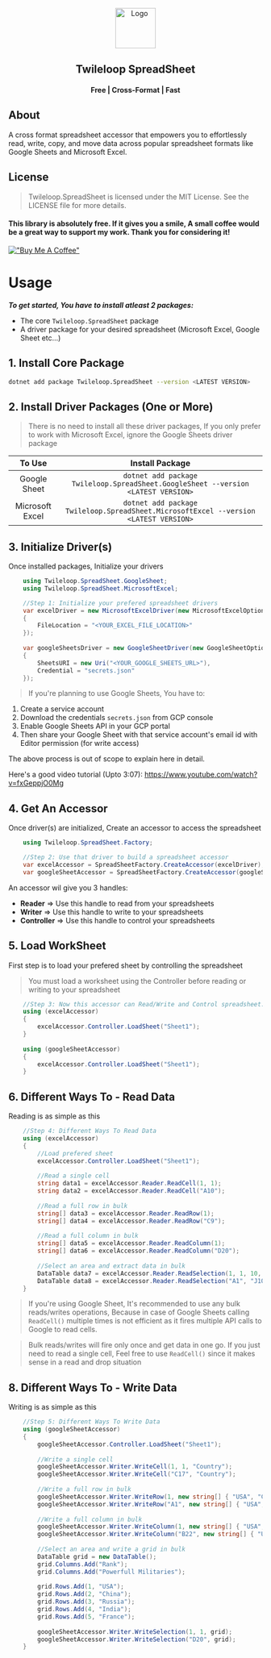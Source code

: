 <!-- PROJECT LOGO -->
<br />
<div align="center">
  <a href="https://github.com/sangeethnandakumar/Twileloop.SpreadSheet">
    <img src="https://iili.io/HUaMukB.png" alt="Logo" width="80" height="80">
  </a>

  <h2 align="center"> Twileloop SpreadSheet</h2>
  <h4 align="center"> Free | Cross-Format | Fast </h4>
</div>

## About
A cross format spreadsheet accessor that empowers you to effortlessly read, write, copy, and move data across popular spreadsheet formats like Google Sheets and Microsoft Excel.

## License
> Twileloop.SpreadSheet is licensed under the MIT License. See the LICENSE file for more details.

#### This library is absolutely free. If it gives you a smile, A small coffee would be a great way to support my work. Thank you for considering it!
[!["Buy Me A Coffee"](https://www.buymeacoffee.com/assets/img/custom_images/orange_img.png)](https://www.buymeacoffee.com/sangeethnanda)

# Usage

***To get started, You have to install atleast 2 packages:***

- The core `Twileloop.SpreadSheet` package
- A driver package for your desired spreadsheet (Microsoft Excel, Google Sheet etc...)


## 1. Install Core Package
```bash
dotnet add package Twileloop.SpreadSheet --version <LATEST VERSION>
```

## 2. Install Driver Packages (One or More)

> There is no need to install all these driver packages, If you only prefer to work with Microsoft Excel, ignore the Google Sheets driver package


| To Use | Install Package   
| :---:   | :---:
| Google Sheet | `dotnet add package Twileloop.SpreadSheet.GoogleSheet --version <LATEST VERSION>`  
| Microsoft Excel | `dotnet add package Twileloop.SpreadSheet.MicrosoftExcel --version <LATEST VERSION>`  

## 3. Initialize Driver(s) 
Once installed packages, Initialize your drivers

```csharp
    using Twileloop.SpreadSheet.GoogleSheet;
    using Twileloop.SpreadSheet.MicrosoftExcel;

    //Step 1: Initialize your prefered spreadsheet drivers
    var excelDriver = new MicrosoftExcelDriver(new MicrosoftExcelOptions
    {
        FileLocation = "<YOUR_EXCEL_FILE_LOCATION>"
    });
    
    var googleSheetsDriver = new GoogleSheetDriver(new GoogleSheetOptions
    {
        SheetsURI = new Uri("<YOUR_GOOGLE_SHEETS_URL>"),
        Credential = "secrets.json"
    });
```

> If you're planning to use Google Sheets, You have to:
1. Create a service account
1. Download the credentials `secrets.json` from GCP console
1. Enable Google Sheets API in your GCP portal
1. Then share your Google Sheet with that service account's email id with Editor permission (for write access)

The above process is out of scope to explain here in detail.

Here's a good video tutorial (Upto 3:07): https://www.youtube.com/watch?v=fxGeppjO0Mg

## 4. Get An Accessor
Once driver(s) are initialized, Create an accessor to access the spreadsheet

```csharp
    using Twileloop.SpreadSheet.Factory;

    //Step 2: Use that driver to build a spreadsheet accessor
    var excelAccessor = SpreadSheetFactory.CreateAccessor(excelDriver);
    var googleSheetAccessor = SpreadSheetFactory.CreateAccessor(googleSheetsDriver);
```

An accessor wil give you 3 handles:
- **Reader** => Use this handle to read from your spreadsheets
- **Writer** => Use this handle to write to your spreadsheets
- **Controller** => Use this handle to control your spreadsheets

## 5. Load WorkSheet
First step is to load your prefered sheet by controlling the spreadsheet
> You must load a worksheet using the Controller before reading or writing to your spreadsheet

```csharp
    //Step 3: Now this accessor can Read/Write and Control spreadsheet. Let's open Sheet1
    using (excelAccessor)
    {
        excelAccessor.Controller.LoadSheet("Sheet1");
    }
    
    using (googleSheetAccessor)
    {
        excelAccessor.Controller.LoadSheet("Sheet1");
    }
```

## 6. Different Ways To - Read Data
Reading is as simple as this

```csharp
    //Step 4: Different Ways To Read Data
    using (excelAccessor)
    {
        //Load prefered sheet
        excelAccessor.Controller.LoadSheet("Sheet1");
    
        //Read a single cell
        string data1 = excelAccessor.Reader.ReadCell(1, 1);
        string data2 = excelAccessor.Reader.ReadCell("A10");
    
        //Read a full row in bulk
        string[] data3 = excelAccessor.Reader.ReadRow(1);
        string[] data4 = excelAccessor.Reader.ReadRow("C9");
    
        //Read a full column in bulk
        string[] data5 = excelAccessor.Reader.ReadColumn(1);
        string[] data6 = excelAccessor.Reader.ReadColumn("D20");
    
        //Select an area and extract data in bulk
        DataTable data7 = excelAccessor.Reader.ReadSelection(1, 1, 10, 10);
        DataTable data8 = excelAccessor.Reader.ReadSelection("A1", "J10");
    }
```

> If you're using Google Sheet, It's recommended to use any bulk reads/writes operations, Because in case of Google Sheets calling `ReadCell()` multiple times is not efficient as it fires multiple API calls to Google to read cells.

> Bulk reads/writes will fire only once and get data in one go. If you just need to read a single cell, Feel free to use `ReadCell()` since it makes sense in a read and drop situation


## 8. Different Ways To - Write Data
Writing is as simple as this

```csharp
    //Step 5: Different Ways To Write Data
    using (googleSheetAccessor)
    {
        googleSheetAccessor.Controller.LoadSheet("Sheet1");
    
        //Write a single cell
        googleSheetAccessor.Writer.WriteCell(1, 1, "Country");
        googleSheetAccessor.Writer.WriteCell("C17", "Country");
    
        //Write a full row in bulk
        googleSheetAccessor.Writer.WriteRow(1, new string[] { "USA", "China", "Russia", "India" });
        googleSheetAccessor.Writer.WriteRow("A1", new string[] { "USA", "China", "Russia", "India" });
    
        //Write a full column in bulk
        googleSheetAccessor.Writer.WriteColumn(1, new string[] { "USA", "China", "Russia", "India" });
        googleSheetAccessor.Writer.WriteColumn("B22", new string[] { "USA", "China", "Russia", "India" });
    
        //Select an area and write a grid in bulk
        DataTable grid = new DataTable();
        grid.Columns.Add("Rank");
        grid.Columns.Add("Powerfull Militaries");
    
        grid.Rows.Add(1, "USA");
        grid.Rows.Add(2, "China");
        grid.Rows.Add(3, "Russia");
        grid.Rows.Add(4, "India");
        grid.Rows.Add(5, "France");
    
        googleSheetAccessor.Writer.WriteSelection(1, 1, grid);
        googleSheetAccessor.Writer.WriteSelection("D20", grid);
    }
```
